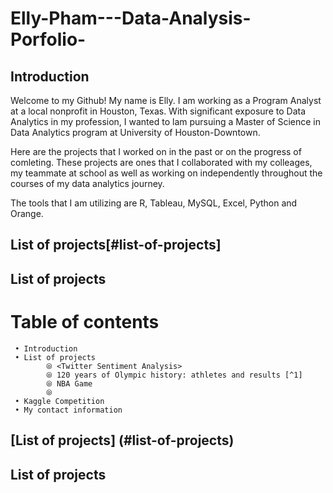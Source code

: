 # Elly-Pham---Data-Analysis-Porfolio-

## Introduction 
Welcome to my Github! My name is Elly. I am working as a Program Analyst at a local nonprofit in Houston, Texas. With significant exposure to Data Analytics in my profession, I wanted to lam pursuing a Master of Science in Data Analytics program at University of Houston-Downtown. 

Here are the projects that I worked on in the past or on the progress of comleting. These projects are ones that I collaborated with my colleages, my teammate at school as well as working on independently throughout the courses of my data analytics journey. 

The tools that I am utilizing are R, Tableau, MySQL, Excel, Python and Orange. 

## List of projects[#list-of-projects]

## List of projects

# Table of contents

     • Introduction
     • List of projects
            ⦾ <Twitter Sentiment Analysis>
            ⦾ 120 years of Olympic history: athletes and results [^1]
            ⦾ NBA Game
            ⦾ 
     • Kaggle Competition
     • My contact information
     
     
## [List of projects] (#list-of-projects)

## List of projects
